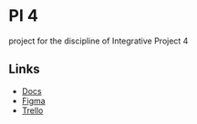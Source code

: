 # PI 4

project for the discipline of Integrative Project 4

## Links

- [Docs](https://drive.google.com/drive/folders/1ewR84lJvKEuRrE1U4biuA2-b5DlusJMm)
- [Figma](https://www.figma.com/file/n7P6meSsCO24D6zwE9CXw9/pi4)
- [Trello](https://trello.com/b/ikcgNWg8/pi4)
